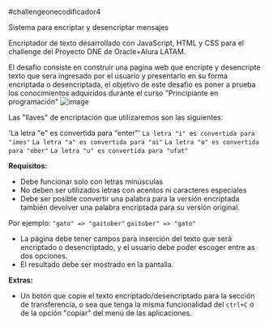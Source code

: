 #challengeonecodificador4

Sistema para encriptar y desencriptar mensajes

Encriptador de texto desarrollado con JavaScript, HTML y CSS para el challenge del Proyecto ONE de Oracle+Alura LATAM.



El desafio consiste en construir una pagina web que encripte y desencripte texto que sera ingresado por el usuario y presentarlo en su forma 
encriptada o desencriptada, el objetivo de este desafio es poner a prueba los conocimientos adquiridos durante el curso "Principiante en programación"
![image](https://user-images.githubusercontent.com/119025087/213764518-841307df-2711-42c5-a430-6978eadfd215.png)

Las "llaves" de encriptación que utilizaremos son las siguientes:

'La letra "e" es convertida para "enter"'
`La letra "i" es convertida para "imes"`
`La letra "a" es convertida para "ai"`
`La letra "o" es convertida para "ober"`
`La letra "u" es convertida para "ufat"`

**Requisitos:**
- Debe funcionar solo con letras minúsculas
- No deben ser utilizados letras con acentos ni caracteres especiales
- Debe ser posible convertir una palabra para la versión encriptada también devolver una palabra encriptada para su versión original. 

Por ejemplo:
`"gato" => "gaitober"`
`gaitober" => "gato"`

- La página debe tener campos para 
inserción del texto que será encriptado o desencriptado, y el usuario debe poder escoger entre as dos opciones.
- El resultado debe ser mostrado en la pantalla.

**Extras:**
- Un botón que copie el texto encriptado/desencriptado para la sección de transferencia, o sea que tenga la misma funcionalidad del
`ctrl+C` o de la opción "copiar" del menú de las aplicaciones.

